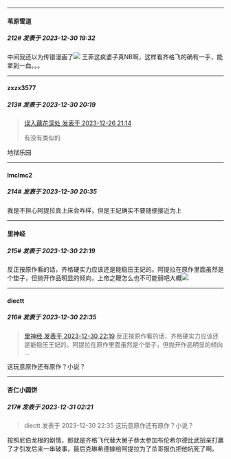 
*****

####  苇原雪道  
##### 212#       发表于 2023-12-30 19:32

中间我还以为传错漫画了<img src="https://static.saraba1st.com/image/smiley/face2017/067.png" referrerpolicy="no-referrer">
王菲这疯婆子真NB啊，这样看齐格飞的确有一手，能拿到一血。。。


*****

####  zxzx3577  
##### 213#       发表于 2023-12-30 20:19

<blockquote><a href="httphttps://bbs.saraba1st.com/2b/forum.php?mod=redirect&amp;goto=findpost&amp;pid=63449145&amp;ptid=2019979" target="_blank">误入藕花深处 发表于 2023-12-26 21:14</a>

有没有类似的</blockquote>
地狱乐园


*****

####  lmclmc2  
##### 214#       发表于 2023-12-30 20:35

我是不担心阿提拉真上床会咋样，但是王妃确实不要随便接近为上


*****

####  里神经  
##### 215#       发表于 2023-12-30 22:19

反正按原作看的话，齐格硬实力应该还是能稳压王妃的。阿提拉在原作里面虽然是个垫子，但抛开作品明显的倾向，上帝之鞭怎么也不可能弱吧大概<img src="https://static.saraba1st.com/image/smiley/face2017/037.png" referrerpolicy="no-referrer">


*****

####  diectt  
##### 216#       发表于 2023-12-30 22:35

<blockquote><a href="httphttps://bbs.saraba1st.com/2b/forum.php?mod=redirect&amp;goto=findpost&amp;pid=63488189&amp;ptid=2019979" target="_blank">里神经 发表于 2023-12-30 22:19</a>
反正按原作看的话，齐格硬实力应该还是能稳压王妃的。阿提拉在原作里面虽然是个垫子，但抛开作品明显的倾向 ...</blockquote>
这玩意原作还有原作？小说？


*****

####  杏仁小圆饼  
##### 217#       发表于 2023-12-31 02:21

<blockquote>diectt 发表于 2023-12-30 22:35
这玩意原作还有原作？小说？</blockquote>
按照尼伯龙根的剧情，那就是齐格飞代替大舅子恭太参加布伦希尔德比武招亲打赢了才引发后来一串破事，最后克琳希德嫁给阿提拉为了杀哥报仇把他坑死了啊。

